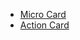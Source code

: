 - [Micro Card](/guidelines/components/sh-micro-card)
- [Action Card](/guidelines/components/sh-action-card)